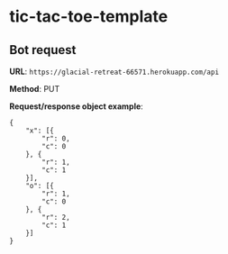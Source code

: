# tic-tac-toe-template

## Bot request

**URL**: `https://glacial-retreat-66571.herokuapp.com/api`

**Method**: PUT

**Request/response object example**:

```
{
	"x": [{
		"r": 0,
		"c": 0
	}, {
		"r": 1,
		"c": 1
	}],
	"o": [{
		"r": 1,
		"c": 0
	}, {
		"r": 2,
		"c": 1
	}]
}
```
